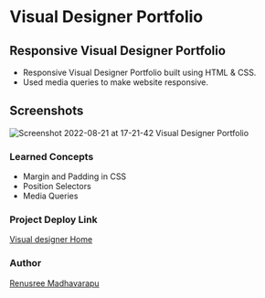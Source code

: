 # Visual Designer Portfolio

## Responsive Visual Designer Portfolio
 - Responsive Visual Designer Portfolio built using HTML & CSS.
 - Used media queries to make website responsive.

## Screenshots

 ![Screenshot 2022-08-21 at 17-21-42 Visual Designer Portfolio](https://user-images.githubusercontent.com/110158807/185789584-64694f8c-94ef-49e3-b7ea-9414c814056b.png)


 
 
 
 ### Learned Concepts
  - Margin and Padding in CSS
 - Position Selectors
  - Media Queries
  
  
  ### Project Deploy Link
  [Visual designer Home](https://visualhome.netlify.app/)
  
 
 ### Author
 [Renusree Madhavarapu](https://github.com/RenusreeMadhavarapu)

